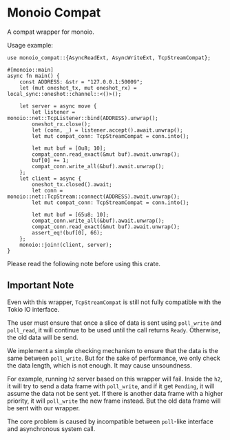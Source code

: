 # Monoio Compat

A compat wrapper for monoio.

Usage example:
```
use monoio_compat::{AsyncReadExt, AsyncWriteExt, TcpStreamCompat};

#[monoio::main]
async fn main() {
    const ADDRESS: &str = "127.0.0.1:50009";
    let (mut oneshot_tx, mut oneshot_rx) = local_sync::oneshot::channel::<()>();

    let server = async move {
        let listener = monoio::net::TcpListener::bind(ADDRESS).unwrap();
        oneshot_rx.close();
        let (conn, _) = listener.accept().await.unwrap();
        let mut compat_conn: TcpStreamCompat = conn.into();

        let mut buf = [0u8; 10];
        compat_conn.read_exact(&mut buf).await.unwrap();
        buf[0] += 1;
        compat_conn.write_all(&buf).await.unwrap();
    };
    let client = async {
        oneshot_tx.closed().await;
        let conn = monoio::net::TcpStream::connect(ADDRESS).await.unwrap();
        let mut compat_conn: TcpStreamCompat = conn.into();

        let mut buf = [65u8; 10];
        compat_conn.write_all(&buf).await.unwrap();
        compat_conn.read_exact(&mut buf).await.unwrap();
        assert_eq!(buf[0], 66);
    };
    monoio::join!(client, server);
}
```

Please read the following note before using this crate.

## Important Note
Even with this wrapper, `TcpStreamCompat` is still not fully compatible with the Tokio IO interface.

The user must ensure that once a slice of data is sent using `poll_write` and `poll_read`, it will continue to be used until the call returns `Ready`. Otherwise, the old data will be send.

We implement a simple checking mechanism to ensure that the data is the same between `poll_write`. But for the sake of performance, we only check the data length, which is not enough. It may cause unsoundness.

For example, running `h2` server based on this wrapper will fail. Inside the `h2`, it will try to send a data frame with `poll_write`, and if it get `Pending`, it will assume the data not be sent yet. If there is another data frame with a higher priority, it will `poll_write` the new frame instead. But the old data frame will be sent with our wrapper.

The core problem is caused by incompatible between `poll`-like interface and asynchronous system call.